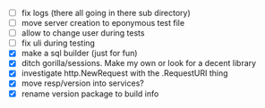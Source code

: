 - [ ] fix logs (there all going in there sub directory)
- [ ] move server creation to eponymous test file
- [ ] allow to change user during tests
- [ ] fix uli during testing
- [x] make a sql builder (just for fun)
- [x] ditch gorilla/sessions. Make my own or look for a decent library
- [x] investigate http.NewRequest with the .RequestURI thing
- [x] move resp/version into services?
- [x] rename version package to build info
